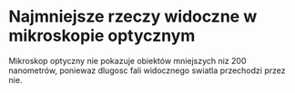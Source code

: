 # Najmniejsze rzeczy widoczne w mikroskopie optycznym

Mikroskop optyczny nie pokazuje obiektów mniejszych niz 200 nanometrów, poniewaz
dlugosc fali widocznego swiatla przechodzi przez nie.

